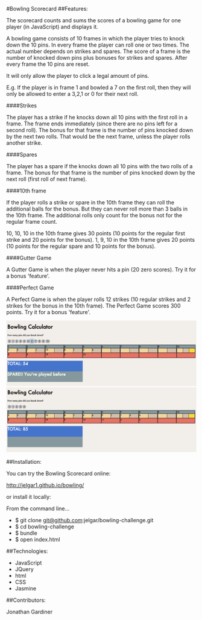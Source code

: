 #Bowling Scorecard
##Features:

The scorecard counts and sums the scores of a bowling game for one player (in JavaScript) and displays it.

A bowling game consists of 10 frames in which the player tries to knock down the 10 pins. In every frame the player can roll one or two times. The actual number depends on strikes and spares. The score of a frame is the number of knocked down pins plus bonuses for strikes and spares. After every frame the 10 pins are reset.

It will only allow the player to click a legal amount of pins.

E.g. If the player is in frame 1 and bowled a 7 on the first roll, then they will only be allowed to enter a 3,2,1 or 0 for their next roll.

####Strikes

The player has a strike if he knocks down all 10 pins with the first roll in a frame. The frame ends immediately (since there are no pins left for a second roll). The bonus for that frame is the number of pins knocked down by the next two rolls. That would be the next frame, unless the player rolls another strike.

####Spares

The player has a spare if the knocks down all 10 pins with the two rolls of a frame. The bonus for that frame is the number of pins knocked down by the next roll (first roll of next frame).

####10th frame

If the player rolls a strike or spare in the 10th frame they can roll the additional balls for the bonus. But they can never roll more than 3 balls in the 10th frame. The additional rolls only count for the bonus not for the regular frame count.

10, 10, 10 in the 10th frame gives 30 points (10 points for the regular first strike and 20 points for the bonus).
1, 9, 10 in the 10th frame gives 20 points (10 points for the regular spare and 10 points for the bonus).

####Gutter Game

A Gutter Game is when the player never hits a pin (20 zero scores). Try it for a bonus 'feature'.

####Perfect Game

A Perfect Game is when the player rolls 12 strikes (10 regular strikes and 2 strikes for the bonus in the 10th frame). The Perfect Game scores 300 points. Try it for a bonus 'feature'.

![alt text](./images/bowling_screen1.png "Bowling Scorecard screenshot1")
![alt text](./images/bowling_screen2.png "Bowling Scorecard screenshot2")

##Installation:

You can try the Bowling Scorecard online:

http://jelgar1.github.io/bowling/

or install it locally:

From the command line...

* $ git clone git@github.com:jelgar/bowling-challenge.git
* $ cd bowling-challenge
* $ bundle
* $ open index.html

##Technologies:

* JavaScript
* JQuery
* html
* CSS
* Jasmine

##Contributors:

Jonathan Gardiner
